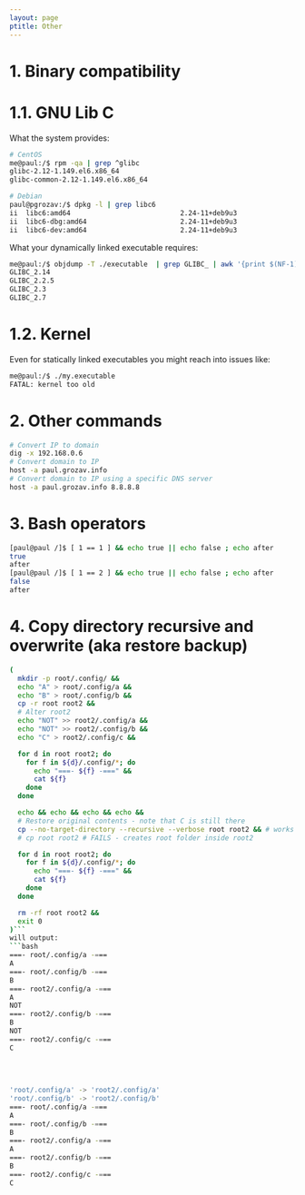 ```yaml
---
layout: page
ptitle: Other
---
```


1\. Binary compatibility
===
1.1. GNU Lib C
===
What the system provides:
```bash
# CentOS
me@paul:/$ rpm -qa | grep ^glibc
glibc-2.12-1.149.el6.x86_64
glibc-common-2.12-1.149.el6.x86_64
```
```bash
# Debian
paul@pgrozav:/$ dpkg -l | grep libc6
ii  libc6:amd64                           2.24-11+deb9u3                                 amd64        GNU C Library: Shared libraries
ii  libc6-dbg:amd64                       2.24-11+deb9u3                                 amd64        GNU C Library: detached debugging symbols
ii  libc6-dev:amd64                       2.24-11+deb9u3                                 amd64        GNU C Library: Development Libraries and Header Files
```
What your dynamically linked executable requires:
```bash
me@paul:/$ objdump -T ./executable  | grep GLIBC_ | awk '{print $(NF-1)}' | sort | uniq
GLIBC_2.14
GLIBC_2.2.5
GLIBC_2.3
GLIBC_2.7
```
1.2. Kernel
===
Even for statically linked executables you might reach into issues like:
```bash
me@paul:/$ ./my.executable
FATAL: kernel too old
```

2\. Other commands
===
```bash
# Convert IP to domain
dig -x 192.168.0.6
# Convert domain to IP
host -a paul.grozav.info
# Convert domain to IP using a specific DNS server
host -a paul.grozav.info 8.8.8.8
```

3\. Bash operators
===
```bash
[paul@paul /]$ [ 1 == 1 ] && echo true || echo false ; echo after
true
after
[paul@paul /]$ [ 1 == 2 ] && echo true || echo false ; echo after
false
after
```

4\. Copy directory recursive and overwrite (aka restore backup)
===
```bash
(
  mkdir -p root/.config/ &&
  echo "A" > root/.config/a &&
  echo "B" > root/.config/b &&
  cp -r root root2 &&
  # Alter root2
  echo "NOT" >> root2/.config/a &&
  echo "NOT" >> root2/.config/b &&
  echo "C" > root2/.config/c &&

  for d in root root2; do
    for f in ${d}/.config/*; do
      echo "===- ${f} -===" &&
      cat ${f}
    done
  done

  echo && echo && echo && echo &&
  # Restore original contents - note that C is still there
  cp --no-target-directory --recursive --verbose root root2 && # works
  # cp root root2 # FAILS - creates root folder inside root2

  for d in root root2; do
    for f in ${d}/.config/*; do
      echo "===- ${f} -===" &&
      cat ${f}
    done
  done

  rm -rf root root2 &&
  exit 0
)```
will output:
```bash
===- root/.config/a -=== 
A
===- root/.config/b -===
B
===- root2/.config/a -===
A
NOT                                  
===- root2/.config/b -===            
B                       
NOT
===- root2/.config/c -===
C
                         
 
                         
 
'root/.config/a' -> 'root2/.config/a'
'root/.config/b' -> 'root2/.config/b'
===- root/.config/a -===                              
A                            
===- root/.config/b -===        
B                               
===- root2/.config/a -===
A                
===- root2/.config/b -===           
B                                   
===- root2/.config/c -===        
C
```
